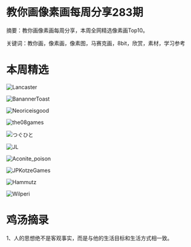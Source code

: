 # 教你画像素画每周分享283期


  摘要：教你画像素画每周分享，本周全网精选像素画Top10。

  关键词：教你画，像素画，像素图，马赛克画，8bit，欣赏，素材，学习参考

# 本周精选

![Lancaster](https://pbs.twimg.com/media/GLh58z3bQAA_cxX?format=png&name=medium)

![BanannerToast](https://pbs.twimg.com/media/GLIklteWoAAh2nu?format=png&name=900x900)

![Neoriceisgood](https://pbs.twimg.com/media/GLJp-xgWcAAm-Jq?format=png&name=small)

![the08games](https://pbs.twimg.com/media/GLIZ3syXwAAB7PL?format=png&name=900x900)

![つぐひと](https://pbs.twimg.com/media/GLI0EXObsAEMID3?format=png&name=900x900)

![JL](https://pbs.twimg.com/media/GJOz2tSW4AAetOH?format=png&name=large)

![Aconite_poison](https://pbs.twimg.com/media/GLhWEZaXMAAmF7n?format=png&name=large)

![JPKotzeGames](https://pbs.twimg.com/media/GLhV3WNXEAEXLwq?format=png&name=medium)

![Hammutz](https://pbs.twimg.com/media/GGUCLBvbMAcTjtb?format=png&name=medium)

![Wilperi](https://pbs.twimg.com/media/GLcOi7gWEAAGGb7?format=jpg&name=medium)



# 鸡汤摘录

1、人的思想绝不是客观事实，而是与他的生活目标和生活方式相一致。